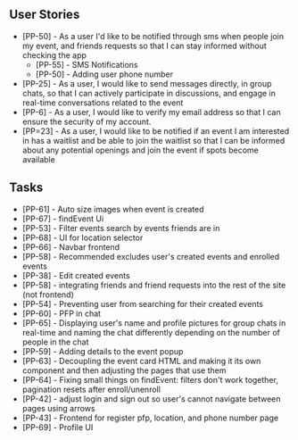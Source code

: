 ## User Stories
* [PP-50] - As a user I'd like to be notified through sms when people join my event,  and friends requests so that I can stay informed without checking the app
  * [PP-55] - SMS Notifications
  * [PP-50] - Adding user phone number
* [PP-25] - As a user, I would like to send messages directly, in group chats, so that I can actively participate in discussions, and engage in real-time conversations related to the event
* [PP-6] - As a user, I would like to verify my email address so that I can ensure the security of my account.
* [PP=23] - As a user, I would like to be notified if an event I am interested in has a waitlist and be able to join the waitlist so that I can be informed about any potential openings and join the event if spots become available

## Tasks
* [PP-61] - Auto size images when event is created
* [PP-67] - findEvent Ui
* [PP-53] - Filter events search by events friends are in
* [PP-68] - UI for location selector
* [PP-66] - Navbar frontend
* [PP-58] - Recommended excludes user's created events and enrolled events
* [PP-38] - Edit created events
* [PP-58] - integrating friends and friend requests into the rest of the site (not frontend)
* [PP-54] - Preventing user from searching for their created events
* [PP-60] - PFP in chat
* [PP-65] - Displaying user's name and profile pictures for group chats in real-time and naming the chat differently depending on the number of people in the chat
* [PP-59] - Adding details to the event popup
* [PP-63] - Decoupling the event card HTML and making it its own component and then adjusting the pages that use them
* [PP-64] - Fixing small things on findEvent: filters don't work together, pagination resets after enroll/unenroll
* [PP-42] - adjust login and sign out so user's cannot navigate between pages using arrows
* [PP-43] - Frontend for register pfp, location, and phone number page
* [PP-69] - Profile UI
